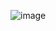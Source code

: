 ![image](https://user-images.githubusercontent.com/89120960/229290361-c31d800a-90ea-47d2-8d69-1d7608988622.png)

